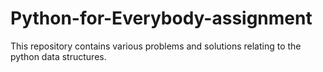 # Python-for-Everybody-assignment
This repository contains various problems and solutions relating to the python data structures.
